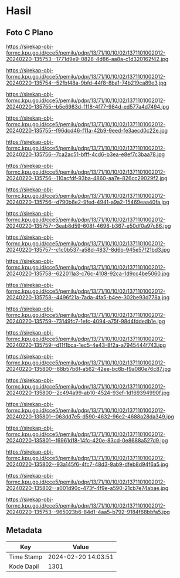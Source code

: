 # Hasil

## Foto C Plano

https://sirekap-obj-formc.kpu.go.id/cce5/pemilu/pdpr/13/71/10/10/02/1371101002012-20240220-135753--1771d9e9-0828-4d86-aa8a-c1d320162f42.jpg

https://sirekap-obj-formc.kpu.go.id/cce5/pemilu/pdpr/13/71/10/10/02/1371101002012-20240220-135754--52fbf48a-9bfd-44f8-8ba1-74b219ca89e3.jpg

https://sirekap-obj-formc.kpu.go.id/cce5/pemilu/pdpr/13/71/10/10/02/1371101002012-20240220-135755--b5e6983d-f118-4f77-984d-ed577a4d7494.jpg

https://sirekap-obj-formc.kpu.go.id/cce5/pemilu/pdpr/13/71/10/10/02/1371101002012-20240220-135755--f96dcd46-f11a-42b9-9eed-fe3aecd0c22e.jpg

https://sirekap-obj-formc.kpu.go.id/cce5/pemilu/pdpr/13/71/10/10/02/1371101002012-20240220-135756--7ca2ac51-bfff-4cd6-b3ea-e8ef7c3baa78.jpg

https://sirekap-obj-formc.kpu.go.id/cce5/pemilu/pdpr/13/71/10/10/02/1371101002012-20240220-135756--110acfdf-93ba-4860-aa7e-826cc29029f2.jpg

https://sirekap-obj-formc.kpu.go.id/cce5/pemilu/pdpr/13/71/10/10/02/1371101002012-20240220-135756--d790b8e2-9fed-4941-a9a2-15469eaa40fa.jpg

https://sirekap-obj-formc.kpu.go.id/cce5/pemilu/pdpr/13/71/10/10/02/1371101002012-20240220-135757--3eab8d59-608f-4698-b367-e50df0a97c86.jpg

https://sirekap-obj-formc.kpu.go.id/cce5/pemilu/pdpr/13/71/10/10/02/1371101002012-20240220-135757--c1c0b537-a58d-4837-8d6b-945e57f21bd3.jpg

https://sirekap-obj-formc.kpu.go.id/cce5/pemilu/pdpr/13/71/10/10/02/1371101002012-20240220-135758--622011a3-c76c-4108-92ca-1d9cc4be5060.jpg

https://sirekap-obj-formc.kpu.go.id/cce5/pemilu/pdpr/13/71/10/10/02/1371101002012-20240220-135758--4496f21a-7ada-4fa5-b4ee-302be93d778a.jpg

https://sirekap-obj-formc.kpu.go.id/cce5/pemilu/pdpr/13/71/10/10/02/1371101002012-20240220-135759--73149fc7-1efc-4094-a75f-98d4fddedb1e.jpg

https://sirekap-obj-formc.kpu.go.id/cce5/pemilu/pdpr/13/71/10/10/02/1371101002012-20240220-135759--d11f1bca-1ec5-4e43-8f2a-a7945444f743.jpg

https://sirekap-obj-formc.kpu.go.id/cce5/pemilu/pdpr/13/71/10/10/02/1371101002012-20240220-135800--68b57b6f-a562-42ee-bc6b-f9a080e76c87.jpg

https://sirekap-obj-formc.kpu.go.id/cce5/pemilu/pdpr/13/71/10/10/02/1371101002012-20240220-135800--2c494a99-ab10-4524-93ef-1d169394990f.jpg

https://sirekap-obj-formc.kpu.go.id/cce5/pemilu/pdpr/13/71/10/10/02/1371101002012-20240220-135801--063dd7e5-d590-4632-96e2-4688a28da349.jpg

https://sirekap-obj-formc.kpu.go.id/cce5/pemilu/pdpr/13/71/10/10/02/1371101002012-20240220-135801--f6961d18-14fc-420e-83cd-0e8688a527d9.jpg

https://sirekap-obj-formc.kpu.go.id/cce5/pemilu/pdpr/13/71/10/10/02/1371101002012-20240220-135802--93a145f6-4fc7-48d3-9ab9-dfeb8d94f6a5.jpg

https://sirekap-obj-formc.kpu.go.id/cce5/pemilu/pdpr/13/71/10/10/02/1371101002012-20240220-135802--a001d90c-473f-4f9e-a590-21cb7e74abae.jpg

https://sirekap-obj-formc.kpu.go.id/cce5/pemilu/pdpr/13/71/10/10/02/1371101002012-20240220-135753--965023b6-84d1-4aa5-b792-9184f68bbfa5.jpg


## Metadata

| Key        | Value               |
| ---------- | ------------------- |
| Time Stamp | 2024-02-20 14:03:51 |
| Kode Dapil | 1301                |



